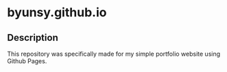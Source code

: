 # byunsy.github.io

## Description

This repository was specifically made for my simple portfolio website using Github Pages.
